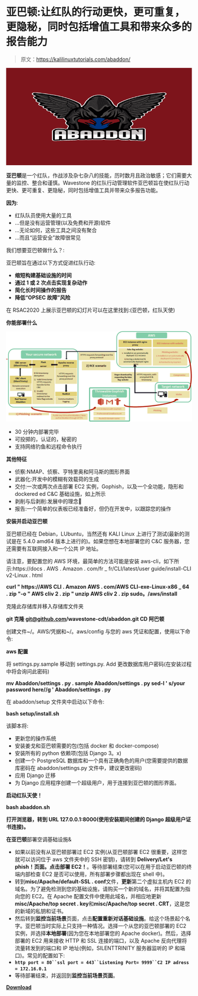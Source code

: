 # 亚巴顿:让红队的行动更快，更可重复，更隐秘，同时包括增值工具和带来众多的报告能力

> 原文：<https://kalilinuxtutorials.com/abaddon/>

[![](img/ad698ecdf8b662e90223031b817f2df6.png)](https://blogger.googleusercontent.com/img/a/AVvXsEjVqA3MKpmxMR1xxgQ3NOg1jzjN_ltoEDIli9KgSztq2FR8mxqM7cuSLfU5b9OA0kvL0yqrC8r1oOSnyf2L91kbeWnyhEoPGsmXw2xcsI29x5NX2DA0HpSwSljiXYFD2XltzT47PgT3LzoStAhQvIbu5dZQ2lFZqEjaqyBQQKvS0w-b-tZogwp3veTR=s728)

**亚巴顿**是一个红队，作战涉及杂七杂八的技能，历时数月且政治敏感；它们需要大量的监控、整合和谨慎。Wavestone 的红队行动管理软件亚巴顿旨在使红队行动更快、更可重复、更隐秘，同时包括增值工具并带来众多报告功能。

**因为**:

*   红队队员使用大量的工具
*   …但是没有运营管理(以及免费和开源)软件
*   …无论如何，这些工具之间没有聚合
*   …而且“运营安全”故障很常见

我们想要亚巴顿做什么？:

亚巴顿旨在通过以下方式促进红队行动:

*   **缩短构建基础设施的时间**
*   **通过 1 或 2 次点击实现复杂动作**
*   **简化长时间操作的报告**
*   **降低“OPSEC 故障”风险**

在 RSAC2020 上展示亚巴顿的幻灯片可以在这里找到:(亚巴顿，红队天使)

**你能部署什么**

![](img/7f605f803875113a7b4132c6a7f956ff.png)

*   30 分钟内部署完毕
*   可投掷的，认证的，秘密的
*   支持网络钓鱼和远程命令执行

**其他特征**

*   侦察:NMAP、侦察、亨特里奥和阿马斯的图形界面
*   武器化:开发中的模糊有效载荷的生成
*   交付:一次或两次点击部署 EC2 实例，Gophish，以及一个全功能，隐形和 dockered ed C&C 基础设施，如上所示
*   剥削与后剥削:发展中的理念🙂
*   报告:一个简单的仪表板已经准备好，但仍在开发中，以跟踪您的操作

**安装并启动亚巴顿**

亚巴顿已经在 Debian，LUbuntu，当然还有 KALI Linux 上进行了测试(最新的测试是在 5.4.0 amd64 版本上进行的)。如果您想在本地部署您的 C&C 服务器，您还需要有互联网接入和一个公共 IP 地址。

请注意，要配置您的 AWS 环境，最简单的方法可能是安装 aws-cli，如下所示:https://docs . AWS . Amazon . com/fr _ fr/CLI/latest/user guide/install-CLI v2-Linux . html

**curl " https://AWS CLI . Amazon AWS . com/AWS CLI-exe-Linux-x86 _ 64 . zip "-o " AWS cliv 2 . zip "
unzip AWS cliv 2 . zip
sudo。/aws/install**

克隆此存储库并移入存储库文件夹

**git 克隆 git@github.com/wavestone-cdt/abaddon.git
CD 阿巴顿**

创建文件~/。AWS/凭据和~/。aws/config 与您的 aws 凭证和配置，使用以下命令:

**aws 配置**

将 settings.py.sample 移动到 settings.py. Add 更改数据库用户密码(在安装过程中将会询问此密码)

**mv Abaddon/settings . py . sample Abaddon/settings . py
sed-I ' s/your password here//g ' Abaddon/settings . py**

在 abaddon/setup 文件夹中启动以下命令:

**bash setup/install.sh**

该脚本将:

*   更新您的操作系统
*   安装姜戈和亚巴顿需要的包(包括 docker 和 docker-compose)
*   安装所有的 python 依赖项(包括 Django 3。x)
*   创建一个 PostgreSQL 数据库和一个具有正确角色的用户(您需要提供的数据库密码在 abaddon/settings.py 文件中，建议更改密码)
*   应用 Django 迁移
*   为 Django 应用程序创建一个超级用户，用于连接到亚巴顿的图形界面。

**启动红队天使！**

**bash abaddon.sh**

**打开浏览器，转到 URL 127.0.0.1:8000(使用安装期间创建的 Django 超级用户证书连接)。**

**在亚巴顿**部署空调基础设施&

*   如果以前没有从亚巴顿部署过 EC2 实例(从亚巴顿部署 EC2 很重要，这样您就可以访问位于 aws 文件夹中的 SSH 密钥)，请转到 **Delivery/Let's phish！**页面。点击**部署 EC2！**。等待部署结束(您可以在用于启动亚巴顿的终端内部检查 EC2 是否可以使用，所有部署步骤都出现在 shell 中)。
*   转到**misc/Apache/default-SSL . conf**文件，**更新**第二个虚拟主机内 EC2 的域名。为了避免检测到您的基础设施，请购买一个新的域名，并将其配置为指向您的 EC2。在 Apache 配置文件中使用此域名，并相应地更新**misc/Apache/top secret . key**和**misc/Apache/top secret . CRT**，这是您的新域的私钥和证书。
*   然后转到**监控当前场景**页面，点击**配置重新对话基础设施**。给这个场景起个名字。亚巴顿当时实际上只支持一种情况。选择一个从您的亚巴顿部署的 EC2 实例，并选择**本地部署**(因为您在本地部署您的 Apache docker)。然后，选择部署的 EC2 用来接收 HTTP 和 SSL 连接的端口，以及 Apache 反向代理将流量转发到的端口和 IP 地址(例如，SILENTTRINITY 服务器监听的 IP 和端口)。常见的配置如下:
*   **`http port = 80``ssl port = 443``Listening Port= 9999``C2 IP adress = 172.16.0.1`**
*   等待部署结束，并返回到**监控当前场景页面**。

[**Download**](https://github.com/wavestone-cdt/abaddon)